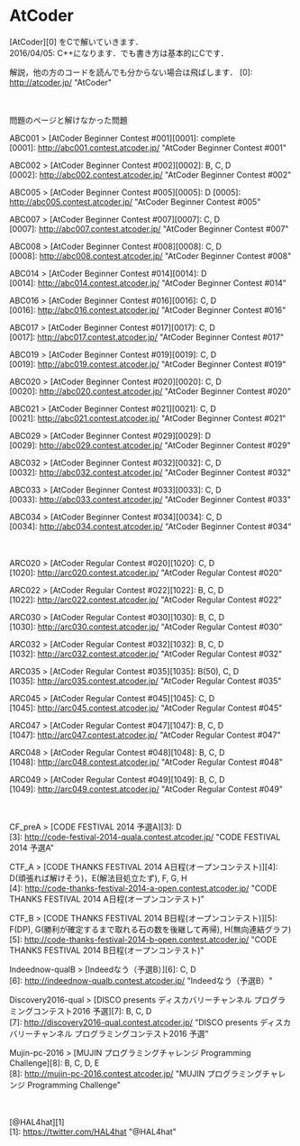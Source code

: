 AtCoder
=
[AtCoder][0] をCで解いていきます．  
2016/04/05: C++になります．でも書き方は基本的にCです．  

解説，他の方のコードを読んでも分からない場合は飛ばします．
[0]: http://atcoder.jp/ "AtCoder"

　

問題のページと解けなかった問題  

ABC001 > [AtCoder Beginner Contest #001][0001]: complete  
[0001]: http://abc001.contest.atcoder.jp/ "AtCoder Beginner Contest #001"

ABC002 > [AtCoder Beginner Contest #002][0002]: B, C, D  
[0002]: http://abc002.contest.atcoder.jp/ "AtCoder Beginner Contest #002"

ABC005 > [AtCoder Beginner Contest #005][0005]: D 
[0005]: http://abc005.contest.atcoder.jp/ "AtCoder Beginner Contest #005"

ABC007 > [AtCoder Beginner Contest #007][0007]: C, D  
[0007]: http://abc007.contest.atcoder.jp/ "AtCoder Beginner Contest #007"

ABC008 > [AtCoder Beginner Contest #008][0008]: C, D  
[0008]: http://abc008.contest.atcoder.jp/ "AtCoder Beginner Contest #008"

ABC014 > [AtCoder Beginner Contest #014][0014]: D  
[0014]: http://abc014.contest.atcoder.jp/ "AtCoder Beginner Contest #014"

ABC016 > [AtCoder Beginner Contest #016][0016]: C, D  
[0016]: http://abc016.contest.atcoder.jp/ "AtCoder Beginner Contest #016"

ABC017 > [AtCoder Beginner Contest #017][0017]: C, D  
[0017]: http://abc017.contest.atcoder.jp/ "AtCoder Beginner Contest #017"

ABC019 > [AtCoder Beginner Contest #019][0019]: C, D  
[0019]: http://abc019.contest.atcoder.jp/ "AtCoder Beginner Contest #019"

ABC020 > [AtCoder Beginner Contest #020][0020]: C, D  
[0020]: http://abc020.contest.atcoder.jp/ "AtCoder Beginner Contest #020"

ABC021 > [AtCoder Beginner Contest #021][0021]: C, D  
[0021]: http://abc021.contest.atcoder.jp/ "AtCoder Beginner Contest #021"

ABC029 > [AtCoder Beginner Contest #029][0029]: D  
[0029]: http://abc029.contest.atcoder.jp/ "AtCoder Beginner Contest #029"

ABC032 > [AtCoder Beginner Contest #032][0032]: C, D  
[0032]: http://abc032.contest.atcoder.jp/ "AtCoder Beginner Contest #032"

ABC033 > [AtCoder Beginner Contest #033][0033]: C, D  
[0033]: http://abc033.contest.atcoder.jp/ "AtCoder Beginner Contest #033"

ABC034 > [AtCoder Beginner Contest #034][0034]: C, D  
[0034]: http://abc034.contest.atcoder.jp/ "AtCoder Beginner Contest #034"

　

ARC020 > [AtCoder Regular Contest #020][1020]: C, D  
[1020]: http://arc020.contest.atcoder.jp/ "AtCoder Regular Contest #020"

ARC022 > [AtCoder Regular Contest #022][1022]: B, C, D  
[1022]: http://arc022.contest.atcoder.jp/ "AtCoder Regular Contest #022"

ARC030 > [AtCoder Regular Contest #030][1030]: B, C, D  
[1030]: http://arc030.contest.atcoder.jp/ "AtCoder Regular Contest #030"

ARC032 > [AtCoder Regular Contest #032][1032]: B, C, D  
[1032]: http://arc032.contest.atcoder.jp/ "AtCoder Regular Contest #032"

ARC035 > [AtCoder Regular Contest #035][1035]: B(50), C, D  
[1035]: http://arc035.contest.atcoder.jp/ "AtCoder Regular Contest #035"

ARC045 > [AtCoder Regular Contest #045][1045]: C, D  
[1045]: http://arc045.contest.atcoder.jp/ "AtCoder Regular Contest #045"

ARC047 > [AtCoder Regular Contest #047][1047]: B, C, D  
[1047]: http://arc047.contest.atcoder.jp/ "AtCoder Regular Contest #047"

ARC048 > [AtCoder Regular Contest #048][1048]: B, C, D  
[1048]: http://arc048.contest.atcoder.jp/ "AtCoder Regular Contest #048"

ARC049 > [AtCoder Regular Contest #049][1049]: B, C, D  
[1049]: http://arc049.contest.atcoder.jp/ "AtCoder Regular Contest #049"

　

CF_preA > [CODE FESTIVAL 2014 予選A][3]: D  
[3]: http://code-festival-2014-quala.contest.atcoder.jp/ "CODE FESTIVAL 2014 予選A"

CTF_A > [CODE THANKS FESTIVAL 2014 A日程(オープンコンテスト)][4]: D(頑張れば解けそう)，E(解法目処立たず), F, G, H  
[4]: http://code-thanks-festival-2014-a-open.contest.atcoder.jp/ "CODE THANKS FESTIVAL 2014 A日程(オープンコンテスト)"

CTF_B > [CODE THANKS FESTIVAL 2014 B日程(オープンコンテスト)][5]: F(DP), G(勝利が確定するまで取れる石の数を後継して再帰), H(無向連結グラフ)  
[5]: http://code-thanks-festival-2014-b-open.contest.atcoder.jp/ "CODE THANKS FESTIVAL 2014 B日程(オープンコンテスト)"

Indeednow-qualB > [Indeedなう（予選B）][6]: C, D  
[6]: http://indeednow-qualb.contest.atcoder.jp/ "Indeedなう（予選B）"

Discovery2016-qual > [DISCO presents ディスカバリーチャンネル プログラミングコンテスト2016 予選][7]: B, C, D  
[7]: http://discovery2016-qual.contest.atcoder.jp/ "DISCO presents ディスカバリーチャンネル プログラミングコンテスト2016 予選"

Mujin-pc-2016 > [MUJIN プログラミングチャレンジ Programming Challenge][8]: B, C, D, E  
[8]: http://mujin-pc-2016.contest.atcoder.jp/ "MUJIN プログラミングチャレンジ Programming Challenge"

　

[@HAL4hat][1]  
[1]: https://twitter.com/HAL4hat "@HAL4hat"
